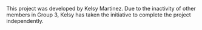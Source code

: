 This project was developed by Kelsy Martinez. Due to the inactivity of other members in Group 3, Kelsy has taken the initiative to complete the project independently.
